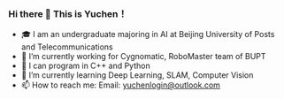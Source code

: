 ### Hi there 👋 This is Yuchen！
- 🎓 I am an undergraduate majoring in AI at Beijing University of Posts and Telecommunications
- 🔭 I’m currently working for Cygnomatic, RoboMaster team of BUPT
- 🦾 I can program in C++ and Python
- 🌱 I’m currently learning Deep Learning, SLAM, Computer Vision
- 📫 How to reach me: Email: yuchenlogin@outlook.com
